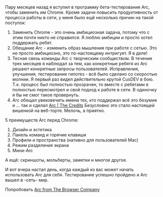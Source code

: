 Пару месяцев назад я вступил в программу бета-тестирования Arc, чтобы заменить им Chrome. Кроме задачи повысить продуктивность от процесса работы в сети, у меня было ещё несколько причин на такой поступок:
1. Заменить Chrome - это очень амбициозная задача, потому что с этим почти никто не справился. Я люблю амбиции и просто хотел поддержать ребят.
2. Обещание Arc - изменить образ мышления при работе с сетью. Это не просто амбициозно, это по-настоящему интригует. Я в деле!
3. Тесная связь команды Arc с творческим сообществом. В течение трех месяцев я наблюдал за тем, как конкретные ребятя из Arc решают конкретные запросы пользователей. Исправления, улучшения, тестирование гипотез - всё было сделано со скоростью молнии. Я первый раз видел действительно крутой CusDEV в бою. Т.к. процесс был полностью прозрачен, то вместе с ребятами я полностью пересмотрел и свой подход к работе в сети. В одиночку я бы не смог такое провернуть.
4. Arc обещал увековечить имена тех, кто поддержал всё это безумие и ... так и сделал [Arc | The Credits](https://arc.net/credits) Безусловно это стало настоящей вишенкой на веб-торте. Мелочь, а приятно.

5 преимуществ Arc перед Chrome:
1. Дизайн и эстетика
2. Панель команд и горячие клавиши
3. Профили и пространства (нативно для пользователей Mac)
4. Режим разделения экрана
5. Мини-Arc

А ещё: скриншоты, мольберты, заметки и многое другое.

И вот вчера настал день, когда каждый из вас может начать использовать Arc для себя. Тестирование успешно пройдено и Arc вышел в -сеть- мир.

Попробовать [Arc from The Browser Company](https://arc.net/)